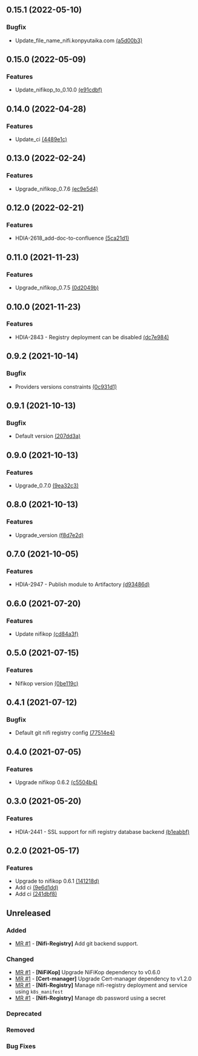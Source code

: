 ## 0.15.1 (2022-05-10)
### Bugfix
* Update_file_name_nifi.konpyutaika.com [(a5d00b3)](https://gitlab.si.francetelecom.fr/hbx-data-ia/common/terraform-modules/orange.nifikop/commits/a5d00b30be04036959debb3fe60d32e33ee739c6)

## 0.15.0 (2022-05-09)
### Features
* Update_nifikop_to_0.10.0 [(e91cdbf)](https://gitlab.si.francetelecom.fr/hbx-data-ia/common/terraform-modules/orange.nifikop/commits/e91cdbfa410fdf962017df275fe326a28a83ca6a)

## 0.14.0 (2022-04-28)
### Features
* Update_ci [(4489e1c)](https://gitlab.si.francetelecom.fr/hbx-data-ia/common/terraform-modules/orange.nifikop/commits/4489e1c718cf597f2bfe4063251390b9520043c6)

## 0.13.0 (2022-02-24)
### Features
* Upgrade_nifikop_0.7.6 [(ec9e5d4)](https://gitlab.si.francetelecom.fr/hbx-data-ia/common/terraform-modules/orange.nifikop/commits/ec9e5d42057bfa05e64c70e3ee5142d6314b4df3)

## 0.12.0 (2022-02-21)
### Features
* HDIA-2618_add-doc-to-confluence [(5ca21d1)](https://gitlab.si.francetelecom.fr/hbx-data-ia/common/terraform-modules/orange.nifikop/commits/5ca21d1eba8b6bd6ac68e4b672bf1b45987f8eda)

## 0.11.0 (2021-11-23)
### Features
* Upgrade_nifikop_0.7.5 [(0d2049b)](https://gitlab.si.francetelecom.fr/hbx-data-ia/common/terraform-modules/orange.nifikop/commits/0d2049b15ec592383647a60e87ed006bd329c4bc)

## 0.10.0 (2021-11-23)
### Features
* HDIA-2843 - Registry deployment can be disabled [(dc7e984)](https://gitlab.si.francetelecom.fr/hbx-data-ia/common/terraform-modules/orange.nifikop/commits/dc7e984cf018bb54befc21611caa181e839ec07b)

## 0.9.2 (2021-10-14)
### Bugfix
* Providers versions constraints [(0c931d1)](https://gitlab.si.francetelecom.fr/hbx-data-ia/common/terraform-modules/orange.nifikop/commits/0c931d1c29132f2f8bd1d2fb0cea451c7d190953)

## 0.9.1 (2021-10-13)
### Bugfix
* Default version [(207dd3a)](https://gitlab.si.francetelecom.fr/hbx-data-ia/common/terraform-modules/orange.nifikop/commits/207dd3a4bb99727745815d079d51ec4cc2e6dc68)

## 0.9.0 (2021-10-13)
### Features
* Upgrade_0.7.0 [(9ea32c3)](https://gitlab.si.francetelecom.fr/hbx-data-ia/common/terraform-modules/orange.nifikop/commits/9ea32c35b5beda5cb7642fd6604ef823af6541a0)

## 0.8.0 (2021-10-13)
### Features
* Upgrade_version [(f8d7e2d)](https://gitlab.si.francetelecom.fr/hbx-data-ia/common/terraform-modules/orange.nifikop/commits/f8d7e2df9d313445a8209ef6e48ee267bbd21e4b)

## 0.7.0 (2021-10-05)
### Features
* HDIA-2947 - Publish module to Artifactory [(d93486d)](https://gitlab.si.francetelecom.fr/hbx-data-ia/common/terraform-modules/orange.nifikop/commits/d93486d6083e71a66ac49bb6fc9115d7342031c7)

## 0.6.0 (2021-07-20)
### Features
* Update nifikop [(cd84a3f)](https://gitlab.si.francetelecom.fr/hbx-data-ia/common/terraform-modules/orange.nifikop/commits/cd84a3f4c0f841dafdcf5608a63a562a2956f076)

## 0.5.0 (2021-07-15)
### Features
* Nifikop version [(0be119c)](https://gitlab.si.francetelecom.fr/hbx-data-ia/common/terraform-modules/orange.nifikop/commits/0be119c5b5bb9fa2a16dd65446a5fbb0c6c0a688)

## 0.4.1 (2021-07-12)
### Bugfix
* Default git nifi registry config [(77514e4)](https://gitlab.si.francetelecom.fr/hbx-data-ia/common/terraform-modules/orange.nifikop/commits/77514e4622823b60f06623e5add9f4de8d84fa0b)

## 0.4.0 (2021-07-05)
### Features
* Upgrade nifikop 0.6.2 [(c5504b4)](https://gitlab.si.francetelecom.fr/hbx-data-ia/common/terraform-modules/orange.nifikop/commits/c5504b44166db8b32c9010bfcbb1a4fc78badc4a)

## 0.3.0 (2021-05-20)
### Features
* HDIA-2441 - SSL support for nifi registry database backend [(b1eabbf)](https://gitlab.si.francetelecom.fr/hbx-data-ia/common/terraform-modules/orange.nifikop/commits/b1eabbfb721eeb21a018e30eae557c3efc62c9dd)

## 0.2.0 (2021-05-17)
### Features
* Upgrade to nifikop 0.6.1 [(141218d)](https://gitlab.si.francetelecom.fr/hbx-data-ia/common/terraform-modules/orange.nifikop/commits/141218d2593f2bb6846780eab9ae58e03f5f42bd)
* Add ci [(9e6d1dd)](https://gitlab.si.francetelecom.fr/hbx-data-ia/common/terraform-modules/orange.nifikop/commits/9e6d1dd4103397275ec1eb7a22e6a9f4be454e97)
* Add ci [(241dbf8)](https://gitlab.si.francetelecom.fr/hbx-data-ia/common/terraform-modules/orange.nifikop/commits/241dbf8e98b118f8b66e13632d5c971741370f28)

## Unreleased

### Added

- [MR #1](https://gitlab.si.francetelecom.fr/hbx-data-ia/common/terraform-modules/orange.nifikop/-/merge_requests/1) - **[Nifi-Registry]** Add git backend support.

### Changed

- [MR #1](https://gitlab.si.francetelecom.fr/hbx-data-ia/common/terraform-modules/orange.nifikop/-/merge_requests/1) - **[NiFiKop]** Upgrade NiFiKop dependency to v0.6.0
- [MR #1](https://gitlab.si.francetelecom.fr/hbx-data-ia/common/terraform-modules/orange.nifikop/-/merge_requests/1) - **[Cert-manager]** Upgrade Cert-manager dependency to v1.2.0
- [MR #1](https://gitlab.si.francetelecom.fr/hbx-data-ia/common/terraform-modules/orange.nifikop/-/merge_requests/1) - **[Nifi-Registry]** Manage nifi-registry deployment and service using `k8s_manifest`
- [MR #1](https://gitlab.si.francetelecom.fr/hbx-data-ia/common/terraform-modules/orange.nifikop/-/merge_requests/1) - **[Nifi-Registry]** Manage db password using a secret

### Deprecated

### Removed

### Bug Fixes

